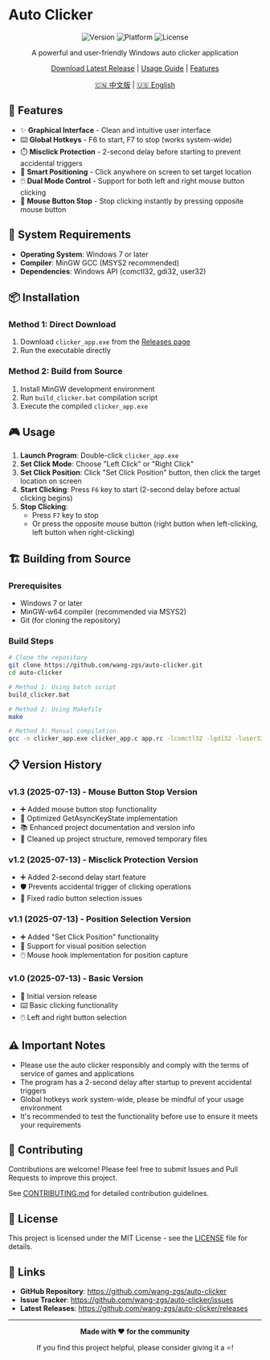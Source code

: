 # Auto Clicker

<div align="center">

![Version](https://img.shields.io/badge/version-1.3-blue.svg)
![Platform](https://img.shields.io/badge/platform-Windows-lightgrey.svg)
![License](https://img.shields.io/badge/license-MIT-green.svg)

A powerful and user-friendly Windows auto clicker application

[Download Latest Release](https://github.com/wang-zgs/auto-clicker/releases) | [Usage Guide](#usage) | [Features](#features)

[🇨🇳 中文版](README.md) | [🇺🇸 English](README_EN.md)

</div>

## 🎯 Features

- ✨ **Graphical Interface** - Clean and intuitive user interface
- ⌨️ **Global Hotkeys** - F6 to start, F7 to stop (works system-wide)
- ⏱️ **Misclick Protection** - 2-second delay before starting to prevent accidental triggers
- 🎯 **Smart Positioning** - Click anywhere on screen to set target location
- 🖱️ **Dual Mode Control** - Support for both left and right mouse button clicking
- 🛑 **Mouse Button Stop** - Stop clicking instantly by pressing opposite mouse button

## 🔧 System Requirements

- **Operating System**: Windows 7 or later
- **Compiler**: MinGW GCC (MSYS2 recommended)
- **Dependencies**: Windows API (comctl32, gdi32, user32)

## 📦 Installation

### Method 1: Direct Download
1. Download `clicker_app.exe` from the [Releases page](https://github.com/wang-zgs/auto-clicker/releases)
2. Run the executable directly

### Method 2: Build from Source
1. Install MinGW development environment
2. Run `build_clicker.bat` compilation script
3. Execute the compiled `clicker_app.exe`

## 🎮 Usage

1. **Launch Program**: Double-click `clicker_app.exe`
2. **Set Click Mode**: Choose "Left Click" or "Right Click"
3. **Set Click Position**: Click "Set Click Position" button, then click the target location on screen
4. **Start Clicking**: Press `F6` key to start (2-second delay before actual clicking begins)
5. **Stop Clicking**:
   - Press `F7` key to stop
   - Or press the opposite mouse button (right button when left-clicking, left button when right-clicking)

## 🏗️ Building from Source

### Prerequisites
- Windows 7 or later
- MinGW-w64 compiler (recommended via MSYS2)
- Git (for cloning the repository)

### Build Steps
```bash
# Clone the repository
git clone https://github.com/wang-zgs/auto-clicker.git
cd auto-clicker

# Method 1: Using batch script
build_clicker.bat

# Method 2: Using Makefile
make

# Method 3: Manual compilation
gcc -o clicker_app.exe clicker_app.c app.rc -lcomctl32 -lgdi32 -luser32 -mwindows
```

## 📋 Version History

### v1.3 (2025-07-13) - Mouse Button Stop Version
- ➕ Added mouse button stop functionality
- 🔧 Optimized GetAsyncKeyState implementation
- 📚 Enhanced project documentation and version info
- 🧹 Cleaned up project structure, removed temporary files

### v1.2 (2025-07-13) - Misclick Protection Version
- ➕ Added 2-second delay start feature
- 🛡️ Prevents accidental trigger of clicking operations
- 🔧 Fixed radio button selection issues

### v1.1 (2025-07-13) - Position Selection Version
- ➕ Added "Set Click Position" functionality
- 🎯 Support for visual position selection
- 🖱️ Mouse hook implementation for position capture

### v1.0 (2025-07-13) - Basic Version
- 🎉 Initial version release
- ⌨️ Basic clicking functionality
- 🖱️ Left and right button selection

## ⚠️ Important Notes

- Please use the auto clicker responsibly and comply with the terms of service of games and applications
- The program has a 2-second delay after startup to prevent accidental triggers
- Global hotkeys work system-wide, please be mindful of your usage environment
- It's recommended to test the functionality before use to ensure it meets your requirements

## 🤝 Contributing

Contributions are welcome! Please feel free to submit Issues and Pull Requests to improve this project.

See [CONTRIBUTING.md](CONTRIBUTING.md) for detailed contribution guidelines.

## 📄 License

This project is licensed under the MIT License - see the [LICENSE](LICENSE) file for details.

## 🔗 Links

- **GitHub Repository**: https://github.com/wang-zgs/auto-clicker
- **Issue Tracker**: https://github.com/wang-zgs/auto-clicker/issues
- **Latest Releases**: https://github.com/wang-zgs/auto-clicker/releases

---

<div align="center">

**Made with ❤️ for the community**

If you find this project helpful, please consider giving it a ⭐️!

</div>
